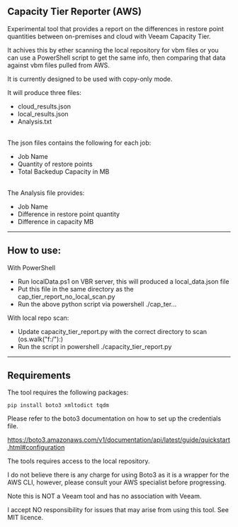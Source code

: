 ## Capacity Tier Reporter (AWS)

Experimental tool that provides a report on the differences in restore point quantities between on-premises and cloud with Veeam Capacity Tier. 

It achives this by ether scanning the local repository for vbm files or you can use a PowerShell script to get the same info, then comparing that data against vbm files pulled from AWS.

It is currently designed to be used with copy-only mode. 

It will produce three files:
- cloud_results.json
- local_results.json
- Analysis.txt

<br>
The json files contains the following for each job:

- Job Name
- Quantity of restore points
- Total Backedup Capacity in MB

<br>
The Analysis file provides:

- Job Name
- Difference in restore point quantity 
- Difference in capacity MB

<hr>

## How to use:

With PowerShell

- Run localData.ps1 on VBR server, this will produced a local_data.json file
- Put this file in the same directory as the cap_tier_report_no_local_scan.py
- Run the above python script via powershell ./cap_ter...

With local repo scan:

- Update capacity_tier_report.py with the correct directory to scan (os.walk("f:/"):)
- Run the script in powershell ./capacity_tier_report.py

<hr>

## Requirements

The tool requires the following packages:

    pip install boto3 xmltodict tqdm

Please refer to the boto3 documentation on how to set up the credentials file.

https://boto3.amazonaws.com/v1/documentation/api/latest/guide/quickstart.html#configuration

The tools requires access to the local repository. 

I do not believe there is any charge for using Boto3 as it is a wrapper for the AWS CLI, however, please consult your AWS specialist before progressing.

Note this is NOT a Veeam tool and has no association with Veeam.

I accept NO responsibility for issues that may arise from using this tool. See MIT licence.

